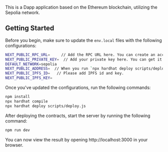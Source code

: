 This is a Dapp application based on the Ethereum blockchain, utilizing the Sepolia network.
## Getting Started

Before you begin, make sure to update the `env.local` files with the following configurations:
```bash
NEXT_PUBLIC_RPC_URL=     // Add the RPC URL here. You can create an account from alchemy.com and create a project. After that, you will receive the RPC URL.
NEXT_PUBLIC_PRIVATE_KEY=  // Add your private key here. You can get it from Metamask by clicking on your account, then on the menu (3-dot button), selecting Account details, and clicking on show Private Key.
DEFAULT_NETWORK=sepolia
NEXT_PUBLIC_ADDRESS=  // When you run `npx hardhat deploy scripts/deploy.js`, you will receive the public address of the contract.
NEXT_PUBLIC_IPFS_ID=   // Please add IPFS id and key.
NEXT_PUBLIC_IPFS_KEY=
```
Once you've updated the configurations, run the following commands:

```bash
npm install
npx hardhat compile
npx hardhat deploy scripts/deploy.js
```
After deploying the contracts, start the server by running the following command:
```bash
npm run dev
```

You can now view the result by opening http://localhost:3000 in your browser.



